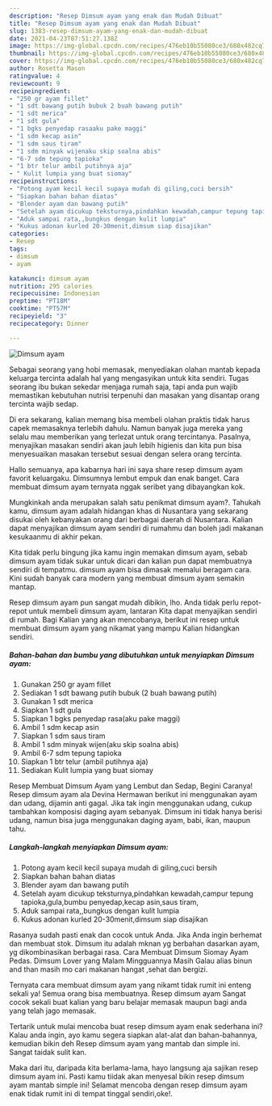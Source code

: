 ```yaml
---
description: "Resep Dimsum ayam yang enak dan Mudah Dibuat"
title: "Resep Dimsum ayam yang enak dan Mudah Dibuat"
slug: 1383-resep-dimsum-ayam-yang-enak-dan-mudah-dibuat
date: 2021-04-23T07:51:27.138Z
image: https://img-global.cpcdn.com/recipes/476eb10b55080ce3/680x482cq70/dimsum-ayam-foto-resep-utama.jpg
thumbnail: https://img-global.cpcdn.com/recipes/476eb10b55080ce3/680x482cq70/dimsum-ayam-foto-resep-utama.jpg
cover: https://img-global.cpcdn.com/recipes/476eb10b55080ce3/680x482cq70/dimsum-ayam-foto-resep-utama.jpg
author: Rosetta Mason
ratingvalue: 4
reviewcount: 9
recipeingredient:
- "250 gr ayam fillet"
- "1 sdt bawang putih bubuk 2 buah bawang putih"
- "1 sdt merica"
- "1 sdt gula"
- "1 bgks penyedap rasaaku pake maggi"
- "1 sdm kecap asin"
- "1 sdm saus tiram"
- "1 sdm minyak wijenaku skip soalna abis"
- "6-7 sdm tepung tapioka"
- "1 btr telur ambil putihnya aja"
- " Kulit lumpia yang buat siomay"
recipeinstructions:
- "Potong ayam kecil kecil supaya mudah di giling,cuci bersih"
- "Siapkan bahan bahan diatas"
- "Blender ayam dan bawang putih"
- "Setelah ayam dicukup teksturnya,pindahkan kewadah,campur tepung tapioka,gula,bumbu penyedap,kecap asin,saus tiram,"
- "Aduk sampai rata,,bungkus dengan kulit lumpia"
- "Kukus adonan kurled 20-30menit,dimsum siap disajikan"
categories:
- Resep
tags:
- dimsum
- ayam

katakunci: dimsum ayam 
nutrition: 295 calories
recipecuisine: Indonesian
preptime: "PT18M"
cooktime: "PT57M"
recipeyield: "3"
recipecategory: Dinner

---
```



![Dimsum ayam](https://img-global.cpcdn.com/recipes/476eb10b55080ce3/680x482cq70/dimsum-ayam-foto-resep-utama.jpg)

Sebagai seorang yang hobi memasak, menyediakan olahan mantab kepada keluarga tercinta adalah hal yang mengasyikan untuk kita sendiri. Tugas seorang ibu bukan sekedar menjaga rumah saja, tapi anda pun wajib memastikan kebutuhan nutrisi terpenuhi dan masakan yang disantap orang tercinta wajib sedap.

Di era  sekarang, kalian memang bisa membeli olahan praktis tidak harus capek memasaknya terlebih dahulu. Namun banyak juga mereka yang selalu mau memberikan yang terlezat untuk orang tercintanya. Pasalnya, menyajikan masakan sendiri akan jauh lebih higienis dan kita pun bisa menyesuaikan masakan tersebut sesuai dengan selera orang tercinta. 

Hallo semuanya, apa kabarnya hari ini saya share resep dimsum ayam favorit keluargaku. Dimsumnya lembut empuk dan enak banget. Cara membuat dimsum ayam ternyata nggak seribet yang dibayangkan kok.

Mungkinkah anda merupakan salah satu penikmat dimsum ayam?. Tahukah kamu, dimsum ayam adalah hidangan khas di Nusantara yang sekarang disukai oleh kebanyakan orang dari berbagai daerah di Nusantara. Kalian dapat menyajikan dimsum ayam sendiri di rumahmu dan boleh jadi makanan kesukaanmu di akhir pekan.

Kita tidak perlu bingung jika kamu ingin memakan dimsum ayam, sebab dimsum ayam tidak sukar untuk dicari dan kalian pun dapat membuatnya sendiri di tempatmu. dimsum ayam bisa dimasak memalui beragam cara. Kini sudah banyak cara modern yang membuat dimsum ayam semakin mantap.

Resep dimsum ayam pun sangat mudah dibikin, lho. Anda tidak perlu repot-repot untuk membeli dimsum ayam, lantaran Kita dapat menyajikan sendiri di rumah. Bagi Kalian yang akan mencobanya, berikut ini resep untuk membuat dimsum ayam yang nikamat yang mampu Kalian hidangkan sendiri.

<!--inarticleads1-->

##### Bahan-bahan dan bumbu yang dibutuhkan untuk menyiapkan Dimsum ayam:

1. Gunakan 250 gr ayam fillet
1. Sediakan 1 sdt bawang putih bubuk (2 buah bawang putih)
1. Gunakan 1 sdt merica
1. Siapkan 1 sdt gula
1. Siapkan 1 bgks penyedap rasa(aku pake maggi)
1. Ambil 1 sdm kecap asin
1. Siapkan 1 sdm saus tiram
1. Ambil 1 sdm minyak wijen(aku skip soalna abis)
1. Ambil 6-7 sdm tepung tapioka
1. Siapkan 1 btr telur (ambil putihnya aja)
1. Sediakan  Kulit lumpia yang buat siomay


Resep Membuat Dimsum Ayam yang Lembut dan Sedap, Begini Caranya! Resep dimsum ayam ala Devina Hermawan berikut ini menggunakan ayam dan udang, dijamin anti gagal. Jika tak ingin menggunakan udang, cukup tambahkan komposisi daging ayam sebanyak. Dimsum ini tidak hanya berisi udang, namun bisa juga menggunakan daging ayam, babi, ikan, maupun tahu. 

<!--inarticleads2-->

##### Langkah-langkah menyiapkan Dimsum ayam:

1. Potong ayam kecil kecil supaya mudah di giling,cuci bersih
1. Siapkan bahan bahan diatas
1. Blender ayam dan bawang putih
1. Setelah ayam dicukup teksturnya,pindahkan kewadah,campur tepung tapioka,gula,bumbu penyedap,kecap asin,saus tiram,
1. Aduk sampai rata,,bungkus dengan kulit lumpia
1. Kukus adonan kurled 20-30menit,dimsum siap disajikan


Rasanya sudah pasti enak dan cocok untuk Anda. Jika Anda ingin berhemat dan membuat stok. Dimsum itu adalah mknan yg berbahan dasarkan ayam, yg dikombinasikan berbagai rasa. Cara Membuat Dimsum Siomay Ayam Pedas. Dimsum Lover yang Malam Mingguannya Masih Galau alias binun and than masih mo cari makanan hangat ,sehat dan bergizi. 

Ternyata cara membuat dimsum ayam yang nikamt tidak rumit ini enteng sekali ya! Semua orang bisa membuatnya. Resep dimsum ayam Sangat cocok sekali buat kalian yang baru belajar memasak maupun bagi anda yang telah jago memasak.

Tertarik untuk mulai mencoba buat resep dimsum ayam enak sederhana ini? Kalau anda ingin, ayo kamu segera siapkan alat-alat dan bahan-bahannya, kemudian bikin deh Resep dimsum ayam yang mantab dan simple ini. Sangat taidak sulit kan. 

Maka dari itu, daripada kita berlama-lama, hayo langsung aja sajikan resep dimsum ayam ini. Pasti kamu tiidak akan menyesal bikin resep dimsum ayam mantab simple ini! Selamat mencoba dengan resep dimsum ayam enak tidak rumit ini di tempat tinggal sendiri,oke!.

